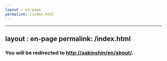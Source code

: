 ```yaml
---
layout : en-page
permalink: /index.html
---
```


<script type="text/javascript">
  function delayRediect(delay){
    
  }
  window.location.replace("/en/about/");
</script>

---
layout : en-page
permalink: /index.html
---

<script type="text/javascript">
  function delayRediect(delay) {
    onLoad=setTimeout('window.location.replace("/en/about/")',delay);
  }
  delayRediect(0);
</script>
<h3>You will be redirected to <a href="http://aakinshin/en/about/">http://aakinshin/en/about/</a>.</h3>